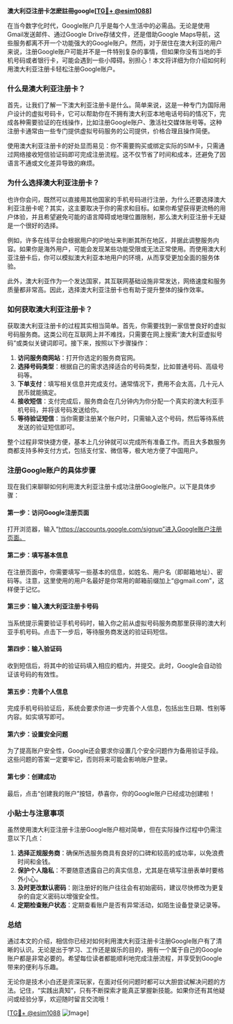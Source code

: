 **澳大利亞注册卡怎麽註冊google[[TG💪+ @esim1088](https://t.me/s/esim1088)]**

在当今数字化时代，Google账户几乎是每个人生活中的必需品。无论是使用Gmail发送邮件、通过Google Drive存储文件，还是借助Google Maps导航，这些服务都离不开一个功能强大的Google账户。然而，对于居住在澳大利亚的用户来说，注册Google账户可能并不是一件特别复杂的事情，但如果你没有当地的手机号码或者银行卡，可能会遇到一些小障碍。别担心！本文将详细为你介绍如何利用澳大利亚注册卡轻松注册Google账户。

### 什么是澳大利亚注册卡？

首先，让我们了解一下澳大利亚注册卡是什么。简单来说，这是一种专门为国际用户设计的虚拟号码卡，它可以帮助你在不拥有澳大利亚本地电话号码的情况下，完成各种需要验证的在线操作，比如注册Google账户、激活社交媒体账号等。这种注册卡通常由一些专门提供虚拟号码服务的公司提供，价格合理且操作简便。

使用澳大利亚注册卡的好处显而易见：你不需要购买或绑定实际的SIM卡，只需通过网络接收短信验证码即可完成注册流程。这不仅节省了时间和成本，还避免了因语言不通或文化差异导致的麻烦。

### 为什么选择澳大利亚注册卡？

也许你会问，既然可以直接用其他国家的手机号码进行注册，为什么还要选择澳大利亚注册卡呢？其实，这主要取决于你的需求和目标。如果你希望获得更流畅的用户体验，并且希望避免可能的语言障碍或地理位置限制，那么澳大利亚注册卡无疑是一个很好的选择。

例如，许多在线平台会根据用户的IP地址来判断其所在地区，并据此调整服务内容。如果你是海外用户，可能会发现某些功能受限或无法正常使用。而使用澳大利亚注册卡后，你可以模拟澳大利亚本地用户的环境，从而享受更加全面的服务体验。

此外，澳大利亚作为一个发达国家，其互联网基础设施非常发达，网络速度和服务质量都非常高。因此，选择澳大利亚注册卡也有助于提升整体的操作效率。

### 如何获取澳大利亚注册卡？

获取澳大利亚注册卡的过程其实相当简单。首先，你需要找到一家信誉良好的虚拟号码服务商。这类公司在互联网上并不难找，只需要在网上搜索“澳大利亚虚拟号码”或类似关键词即可。接下来，按照以下步骤操作：

1. **访问服务商网站**：打开你选定的服务商官网。
2. **选择号码类型**：根据自己的需求选择适合的号码类型，比如普通号码、高级号码等。
3. **下单支付**：填写相关信息并完成支付。通常情况下，费用不会太高，几十元人民币就能搞定。
4. **接收短信**：支付完成后，服务商会在几分钟内为你分配一个真实的澳大利亚手机号码，并将该号码发送给你。
5. **等待验证短信**：当你需要注册某个账户时，只需输入这个号码，然后等待系统发送的验证短信即可。

整个过程非常快捷方便，基本上几分钟就可以完成所有准备工作。而且大多数服务商都支持多种支付方式，包括支付宝、微信等，极大地方便了中国用户。

### 注册Google账户的具体步骤

现在我们来聊聊如何利用澳大利亚注册卡成功注册Google账户。以下是具体步骤：

#### 第一步：访问Google注册页面
打开浏览器，输入“https://accounts.google.com/signup”进入Google账户注册页面。

#### 第二步：填写基本信息
在注册页面中，你需要填写一些基本的信息，如姓名、用户名（即邮箱地址）、密码等。注意，这里使用的用户名最好是你常用的邮箱前缀加上“@gmail.com”，这样便于记忆。

#### 第三步：输入澳大利亚注册卡号码
当系统提示需要验证手机号码时，输入你之前从虚拟号码服务商那里获得的澳大利亚手机号码。点击下一步后，等待服务商发送的验证码短信。

#### 第四步：输入验证码
收到短信后，将其中的验证码填入相应的框内，并提交。此时，Google会自动验证该号码的有效性。

#### 第五步：完善个人信息
完成手机号码验证后，系统会要求你进一步完善个人信息，包括出生日期、性别等内容。如实填写即可。

#### 第六步：设置安全问题
为了提高账户安全性，Google还会要求你设置几个安全问题作为备用验证手段。这些问题的答案一定要牢记，否则将来可能会影响账户登录。

#### 第七步：创建成功
最后，点击“创建我的账户”按钮，恭喜你，你的Google账户已经成功创建啦！

### 小贴士与注意事项

虽然使用澳大利亚注册卡注册Google账户相对简单，但在实际操作过程中仍需注意以下几点：

1. **选择正规服务商**：确保所选服务商具有良好的口碑和较高的成功率，以免浪费时间和金钱。
2. **保护个人隐私**：不要随意透露自己的真实信息，尤其是在填写注册表单时要格外小心。
3. **及时更改默认密码**：刚注册好的账户往往会有初始密码，建议尽快修改为更复杂的自定义密码以增强安全性。
4. **定期检查账户状态**：定期查看账户是否有异常活动，如陌生设备登录记录等。

### 总结

通过本文的介绍，相信你已经对如何利用澳大利亚注册卡注册Google账户有了清晰的认识。无论是出于学习、工作还是娱乐的目的，拥有一个属于自己的Google账户都是非常必要的。希望每位读者都能顺利地完成注册流程，并享受到Google带来的便利与乐趣。

无论你是技术小白还是资深玩家，在面对任何问题时都可以大胆尝试解决问题的方法。记住，“实践出真知”，只有不断探索才能真正掌握新技能。如果你还有其他疑问或经验分享，欢迎随时留言交流哦！

[[TG💪+ @esim1088](https://t.me/s/esim1088) ![Image](https://i.postimg.cc/4NQfJmqS/Snipaste-2025-05-13-00-14-12.png)]